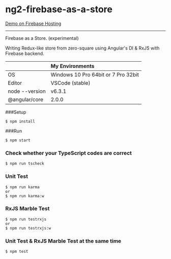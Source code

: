 # ng2-firebase-as-a-store
[Demo on Firebase Hosting](https://fir-as-a-store.firebaseapp.com/)

---

Firebase as a Store. (experimental)

Writing Redux-like store from zero-square using Angular's DI & RxJS with Firebase backend.

||My Environments|
|:--|:--|
|OS|Windows 10 Pro 64bit or 7 Pro 32bit|
|Editor|VSCode (stable)|
|node --version|v6.3.1|
|@angular/core|2.0.0|

###Setup
```
$ npm install
```

###Run
```
$ npm start
```

### Check whether your TypeScript codes are correct
```
$ npm run tscheck
```

### Unit Test
```
$ npm run karma
or
$ npm run karma:w
```

### RxJS Marble Test
```
$ npm run testrxjs
or
$ npm run testrxjs:w
```

### Unit Test & RxJS Marble Test at the same time
```
$ npm test
```